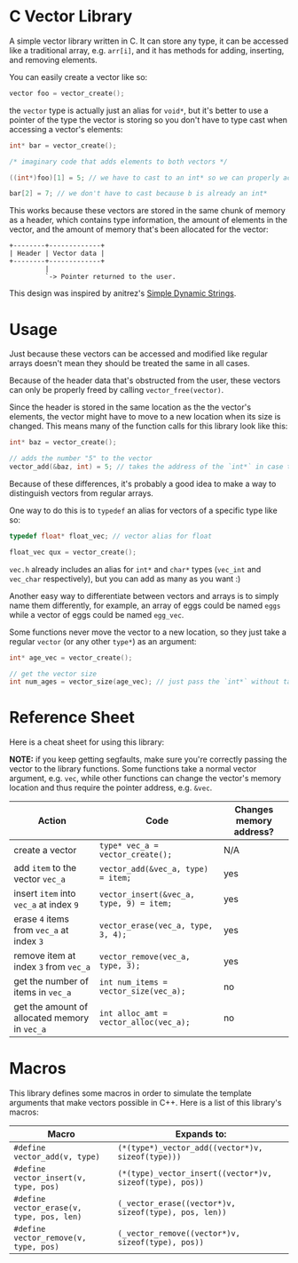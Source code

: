 # C Vector Library
A simple vector library written in C. It can store any type, it can be accessed like a traditional array, e.g. `arr[i]`, and it has methods for adding, inserting, and removing elements. 

You can easily create a vector like so:

```c
vector foo = vector_create();
```

the `vector` type is actually just an alias for `void*`, but it's better to use a pointer of the type the vector is storing so you don't have to type cast when accessing a vector's elements:

```c
int* bar = vector_create();

/* imaginary code that adds elements to both vectors */

((int*)foo)[1] = 5; // we have to cast to an int* so we can properly access

bar[2] = 7; // we don't have to cast because b is already an int*
```

This works because these vectors are stored in the same chunk of memory as a header, which contains type information, the amount of elements in the vector, and the amount of memory that's been allocated for the vector:

    +--------+-------------+
    | Header | Vector data |
    +--------+-------------+
             |
             `-> Pointer returned to the user.

This design was inspired by anitrez's [Simple Dynamic Strings](https://github.com/antirez/sds/).


# Usage

Just because these vectors can be accessed and modified like regular arrays doesn't mean they should be treated the same in all cases.

Because of the header data that's obstructed from the user, these vectors can only be properly freed by calling `vector_free(vector)`.

Since the header is stored in the same location as the the vector's elements, the vector might have to move to a new location when its size is changed. This means many of the function calls for this library look like this:

```c
int* baz = vector_create();

// adds the number "5" to the vector
vector_add(&baz, int) = 5; // takes the address of the `int*` in case the pointer needs to be changed
```

Because of these differences, it's probably a good idea to make a way to distinguish vectors from regular arrays.

One way to do this is to `typedef` an alias for vectors of a specific type like so:

```c
typedef float* float_vec; // vector alias for float

float_vec qux = vector_create();
```

`vec.h` already includes an alias for `int*` and `char*` types (`vec_int` and `vec_char` respectively), but you can add as many as you want :)

Another easy way to differentiate between vectors and arrays is to simply name them differently, for example, an array of eggs could be named `eggs` while a vector of eggs could be named `egg_vec`.

Some functions never move the vector to a new location, so they just take a regular `vector` (or any other `type*`) as an argument:

```c
int* age_vec = vector_create();

// get the vector size
int num_ages = vector_size(age_vec); // just pass the `int*` without taking its address
```

# Reference Sheet

Here is a cheat sheet for using this library:

**NOTE:** if you keep getting segfaults, make sure you're correctly passing the vector to the library functions. Some functions take a normal vector argument, e.g. `vec`, while other functions can change the vector's memory location and thus require the pointer address, e.g. `&vec`.

| Action                                       | Code                                    | Changes memory address? |
|----------------------------------------------|-----------------------------------------|-------------------------|
| create a vector                              |`type* vec_a = vector_create();`         | N/A                     |
| add `item` to the vector `vec_a`             |`vector_add(&vec_a, type) = item;`       | yes                     |
| insert `item` into `vec_a` at index `9`      |`vector_insert(&vec_a, type, 9) = item;` | yes                     |
| erase `4` items from `vec_a` at index `3`    |`vector_erase(vec_a, type, 3, 4);`       | yes                     |
| remove item at index `3` from `vec_a`        |`vector_remove(vec_a, type, 3);`         | yes                     |
| get the number of items in `vec_a`           |`int num_items = vector_size(vec_a);`    | no                      |
| get the amount of allocated memory in `vec_a`|`int alloc_amt = vector_alloc(vec_a);`   | no                      |

# Macros

This library defines some macros in order to simulate the template arguments that make vectors possible in C++. Here is a list of this library's macros:

| Macro                                      | Expands to:                                            |
|--------------------------------------------|--------------------------------------------------------|
|`#define vector_add(v, type)`               |`(*(type*)_vector_add((vector*)v, sizeof(type)))`       |
|`#define vector_insert(v, type, pos)`       |`(*(type)_vector_insert((vector*)v, sizeof(type), pos))`|
|`#define vector_erase(v, type, pos, len)`   |`(_vector_erase((vector*)v, sizeof(type), pos, len))`   |
|`#define vector_remove(v, type, pos)`       |`(_vector_remove((vector*)v, sizeof(type), pos))`       |
